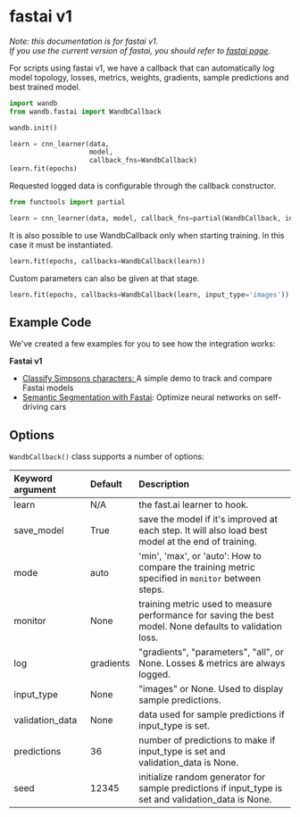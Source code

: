 # fastai v1

_Note: this documentation is for fastai v1.  
If you use the current version of fastai, you should refer to_ [_fastai page_](./)_._

For scripts using fastai v1, we have a callback that can automatically log model topology, losses, metrics, weights, gradients, sample predictions and best trained model.

```python
import wandb
from wandb.fastai import WandbCallback

wandb.init()

learn = cnn_learner(data,
                    model,
                    callback_fns=WandbCallback)
learn.fit(epochs)
```

Requested logged data is configurable through the callback constructor.

```python
from functools import partial

learn = cnn_learner(data, model, callback_fns=partial(WandbCallback, input_type='images'))
```

It is also possible to use WandbCallback only when starting training. In this case it must be instantiated.

```python
learn.fit(epochs, callbacks=WandbCallback(learn))
```

Custom parameters can also be given at that stage.

```python
learn.fit(epochs, callbacks=WandbCallback(learn, input_type='images'))
```

## Example Code

We've created a few examples for you to see how the integration works:

**Fastai v1**

* [Classify Simpsons characters](https://github.com/borisdayma/simpsons-fastai)[: ](https://app.wandb.ai/jxmorris12/huggingface-demo/reports/A-Step-by-Step-Guide-to-Tracking-Hugging-Face-Model-Performance--VmlldzoxMDE2MTU)A simple demo to track and compare Fastai models
* [Semantic Segmentation with Fastai](https://github.com/borisdayma/semantic-segmentation): Optimize neural networks on self-driving cars

## Options

`WandbCallback()` class supports a number of options:

| Keyword argument | Default | Description |
| :--- | :--- | :--- |
| learn | N/A | the fast.ai learner to hook. |
| save\_model | True | save the model if it's improved at each step. It will also load best model at the end of training. |
| mode | auto | 'min', 'max', or 'auto': How to compare the training metric specified in `monitor` between steps. |
| monitor | None | training metric used to measure performance for saving the best model. None defaults to validation loss. |
| log | gradients | "gradients", "parameters", "all", or None. Losses & metrics are always logged. |
| input\_type | None | "images" or None. Used to display sample predictions. |
| validation\_data | None | data used for sample predictions if input\_type is set. |
| predictions | 36 | number of predictions to make if input\_type is set and validation\_data is None. |
| seed | 12345 | initialize random generator for sample predictions if input\_type is set and validation\_data is None. |

